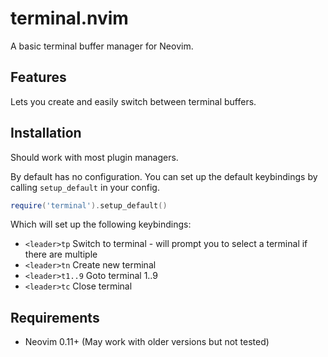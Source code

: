 # terminal.nvim

A basic terminal buffer manager for Neovim.

## Features

Lets you create and easily switch between terminal buffers.

## Installation

Should work with most plugin managers.

By default has no configuration.
You can set up the default keybindings by calling `setup_default` in your config.
```lua
require('terminal').setup_default()
```
Which will set up the following keybindings:
- `<leader>tp` Switch to terminal - will prompt you to select a terminal if there are multiple
- `<leader>tn` Create new terminal
- `<leader>t1..9` Goto terminal 1..9
- `<leader>tc` Close terminal

## Requirements

- Neovim 0.11+ (May work with older versions but not tested)

